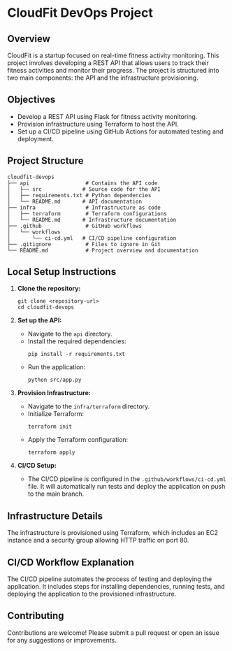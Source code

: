 # CloudFit DevOps Project

## Overview
CloudFit is a startup focused on real-time fitness activity monitoring. This project involves developing a REST API that allows users to track their fitness activities and monitor their progress. The project is structured into two main components: the API and the infrastructure provisioning.

## Objectives
- Develop a REST API using Flask for fitness activity monitoring.
- Provision infrastructure using Terraform to host the API.
- Set up a CI/CD pipeline using GitHub Actions for automated testing and deployment.

## Project Structure
```
cloudfit-devops
├── api                  # Contains the API code
│   ├── src             # Source code for the API
│   ├── requirements.txt # Python dependencies
│   └── README.md       # API documentation
├── infra                # Infrastructure as code
│   ├── terraform        # Terraform configurations
│   └── README.md       # Infrastructure documentation
├── .github              # GitHub workflows
│   └── workflows
│       └── ci-cd.yml   # CI/CD pipeline configuration
├── .gitignore           # Files to ignore in Git
└── README.md            # Project overview and documentation
```

## Local Setup Instructions
1. **Clone the repository:**
   ```
   git clone <repository-url>
   cd cloudfit-devops
   ```

2. **Set up the API:**
   - Navigate to the `api` directory.
   - Install the required dependencies:
     ```
     pip install -r requirements.txt
     ```
   - Run the application:
     ```
     python src/app.py
     ```

3. **Provision Infrastructure:**
   - Navigate to the `infra/terraform` directory.
   - Initialize Terraform:
     ```
     terraform init
     ```
   - Apply the Terraform configuration:
     ```
     terraform apply
     ```

4. **CI/CD Setup:**
   - The CI/CD pipeline is configured in the `.github/workflows/ci-cd.yml` file. It will automatically run tests and deploy the application on push to the main branch.

## Infrastructure Details
The infrastructure is provisioned using Terraform, which includes an EC2 instance and a security group allowing HTTP traffic on port 80.

## CI/CD Workflow Explanation
The CI/CD pipeline automates the process of testing and deploying the application. It includes steps for installing dependencies, running tests, and deploying the application to the provisioned infrastructure.

## Contributing
Contributions are welcome! Please submit a pull request or open an issue for any suggestions or improvements.